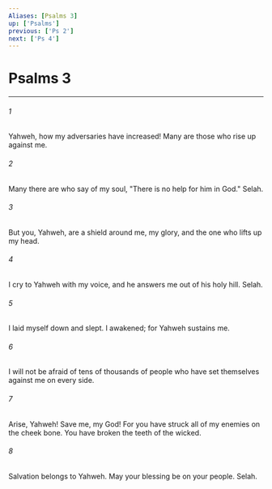 ```yaml
---
Aliases: [Psalms 3]
up: ['Psalms']
previous: ['Ps 2']
next: ['Ps 4']
---
```

# Psalms 3
***





###### 1 

Yahweh, how my adversaries have increased! Many are those who rise up against me. 



###### 2 

Many there are who say of my soul, "There is no help for him in God." Selah. 



###### 3 

But you, Yahweh, are a shield around me, my glory, and the one who lifts up my head. 



###### 4 

I cry to Yahweh with my voice, and he answers me out of his holy hill. Selah. 



###### 5 

I laid myself down and slept. I awakened; for Yahweh sustains me. 



###### 6 

I will not be afraid of tens of thousands of people who have set themselves against me on every side. 



###### 7 

Arise, Yahweh! Save me, my God! For you have struck all of my enemies on the cheek bone. You have broken the teeth of the wicked. 



###### 8 

Salvation belongs to Yahweh. May your blessing be on your people. Selah.
